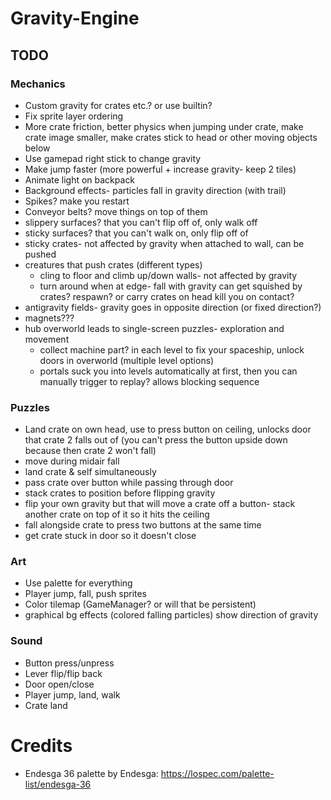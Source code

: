 # Gravity-Engine

## TODO

### Mechanics

- Custom gravity for crates etc.? or use builtin?
- Fix sprite layer ordering
- More crate friction, better physics when jumping under crate, make crate image smaller, make crates stick to head or other moving objects below
- Use gamepad right stick to change gravity
- Make jump faster (more powerful + increase gravity- keep 2 tiles)
- Animate light on backpack
- Background effects- particles fall in gravity direction (with trail)
- Spikes? make you restart
- Conveyor belts? move things on top of them
- slippery surfaces? that you can't flip off of, only walk off
- sticky surfaces? that you can't walk on, only flip off of
- sticky crates- not affected by gravity when attached to wall, can be pushed
- creatures that push crates (different types)
	- cling to floor and climb up/down walls- not affected by gravity
	- turn around when at edge- fall with gravity
		can get squished by crates? respawn? or carry crates on head
		kill you on contact?
- antigravity fields- gravity goes in opposite direction (or fixed direction?)
- magnets???
- hub overworld leads to single-screen puzzles- exploration and movement
	- collect machine part? in each level to fix your spaceship, unlock doors in overworld (multiple level options)
	- portals suck you into levels automatically at first, then you can manually trigger to replay? allows blocking sequence

### Puzzles

- Land crate on own head, use to press button on ceiling, unlocks door that crate 2 falls out of (you can't press the button upside down because then crate 2 won't fall)
- move during midair fall
- land crate & self simultaneously
- pass crate over button while passing through door
- stack crates to position before flipping gravity
- flip your own gravity but that will move a crate off a button- stack another crate on top of it so it hits the ceiling
- fall alongside crate to press two buttons at the same time
- get crate stuck in door so it doesn't close

### Art

- Use palette for everything
- Player jump, fall, push sprites
- Color tilemap (GameManager? or will that be persistent)
- graphical bg effects (colored falling particles) show direction of gravity

### Sound

- Button press/unpress
- Lever flip/flip back
- Door open/close
- Player jump, land, walk
- Crate land

# Credits

- Endesga 36 palette by Endesga: https://lospec.com/palette-list/endesga-36
